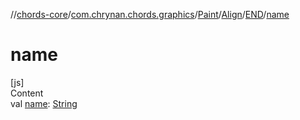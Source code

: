 //[chords-core](../../../../../index.md)/[com.chrynan.chords.graphics](../../../index.md)/[Paint](../../index.md)/[Align](../index.md)/[END](index.md)/[name](name.md)



# name  
[js]  
Content  
val [name](name.md): [String](https://kotlinlang.org/api/latest/jvm/stdlib/kotlin/-string/index.html)  



